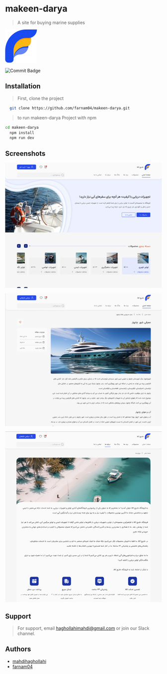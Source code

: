 # makeen-darya

> A site for buying marine supplies



![Logo](https://github.com/farnam04/makeen-darya/blob/developer/src/assent/Imge/Landing/Logo.svg)

![Commit Badge](https://img.shields.io/github/commit-activity/y/farnam04/makeen-darya)

<!-- - 💵 You will receive the amount quickly -->
  <!-- - 💳 The money is deposited in the account card -->
  <!-- - ⚖️ This project is legal -->
  <!-- - 🪪 -->
  <!-- - 🔑 -->
  <!-- - 🔒 -->

## Installation

> First, clone the project

```bash
  git clone https://github.com/farnam04/makeen-darya.git
```

> to run makeen-darya Project with npm

```bash
cd makeen-darya
  npm install
  npm run dev
```

## Screenshots

![App Screenshot](https://github.com/farnam04/makeen-darya/blob/developer/src/assent/Imge/ScreenShots/Screenshot%202024-11-22%20at%2013.07.51.png)

![App Screenshot](https://github.com/farnam04/makeen-darya/blob/developer/src/assent/Imge/ScreenShots/Screenshot%202024-11-22%20at%2013.08.04.png)

![Commit Badge](https://github.com/farnam04/makeen-darya/blob/developer/src/assent/Imge/ScreenShots/Screenshot%202024-11-22%20at%2013.08.15.png)
## Support

> For support, email haghollahimahdi@gmail.com or join our Slack channel.

## Authors

- [mahdihaghollahi](https://github.com/mahdihagollahi)
- [farnam04](https://github.com/farnam04)
